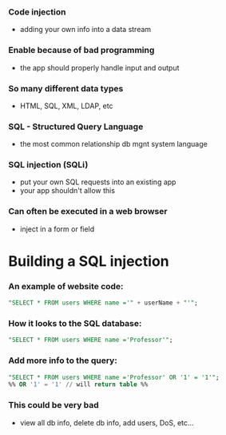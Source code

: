### Code injection
- adding your own info into a data stream
### Enable because of bad programming
- the app should properly handle input and output
### So many different data types
- HTML, SQL, XML, LDAP, etc
### SQL - Structured Query Language
- the most common relationship db mgnt system language
### SQL injection (SQLi)
- put your own SQL requests into an existing app
- your app shouldn't allow this
### Can often be executed in a web browser
- inject in a form or field
# Building a SQL injection
### An example of website code:
```sql
"SELECT * FROM users WHERE name ='" + userName + "'";
```
### How it looks to the SQL database:
```sql
"SELECT * FROM users WHERE name ='Professor'";
```
### Add more info to the query:
```sql
"SELECT * FROM users WHERE name ='Professor' OR '1' = '1'";
%% OR '1' = '1' // will return table %%
```
### This could be very bad
- view all db info, delete db info, add users, DoS, etc...
